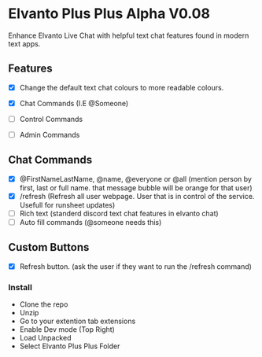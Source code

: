 # Elvanto Plus Plus Alpha V0.08

Enhance Elvanto Live Chat with helpful text chat features found in modern text apps.

## Features
- [x] Change the default text chat colours to more readable colours.
- [x] Chat Commands (I.E @Someone)
- [ ] Control Commands
- [ ] Admin Commands


## Chat Commands
- [x] @FirstNameLastName, @name, @everyone or @all (mention person by first, last or full name. that message bubble will be orange for that user)
- [x] /refresh (Refresh all user webpage. User that is in control of the service. Usefull for runsheet updates)
- [ ] Rich text (standerd discord text chat features in elvanto chat)
- [ ] Auto fill commands (@someone needs this)

## Custom Buttons
- [x] Refresh button. (ask the user if they want to run the /refresh command)

### Install
- Clone the repo
- Unzip
- Go to your extention tab extensions
- Enable Dev mode (Top Right)
- Load Unpacked
- Select Elvanto Plus Plus Folder
